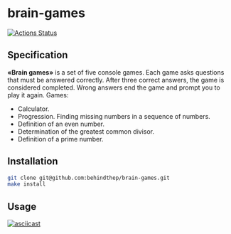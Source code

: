 # brain-games

[![Actions Status](https://github.com/hexlet-boilerplates/php-package/workflows/PHP%20CI/badge.svg)](https://github.com/behindthep/brain-games/actions)

## Specification

**«Brain games»** is a set of five console games. Each game asks questions that must be answered correctly. After three correct answers, the game is considered completed. Wrong answers end the game and prompt you to play it again. Games:
- Calculator.
- Progression. Finding missing numbers in a sequence of numbers.
- Definition of an even number.
- Determination of the greatest common divisor.
- Definition of a prime number.

## Installation

```bash
git clone git@github.com:behindthep/brain-games.git
make install
```

## Usage

[![asciicast](https://asciinema.org/a/dPpaict6EciPd4DomEFMJQF4K.svg)](https://asciinema.org/a/dPpaict6EciPd4DomEFMJQF4K)
